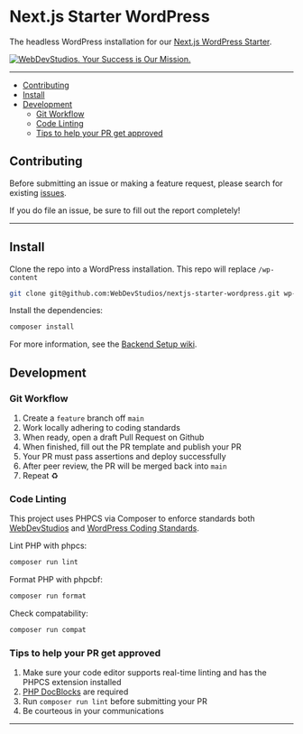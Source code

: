 # Next.js Starter WordPress <!-- omit in toc -->

The headless WordPress installation for our [Next.js WordPress Starter](https://github.com/webdevstudios/nextjs-wordpress-starter).

<a href="https://webdevstudios.com/contact/"><img src="https://webdevstudios.com/wp-content/uploads/2018/04/wds-github-banner.png" alt="WebDevStudios. Your Success is Our Mission."></a>

---

- [Contributing](#contributing)
- [Install](#install)
- [Development](#development)
  - [Git Workflow](#git-workflow)
  - [Code Linting](#code-linting)
  - [Tips to help your PR get approved](#tips-to-help-your-pr-get-approved)

## Contributing

Before submitting an issue or making a feature request, please search for existing [issues](https://github.com/WebDevStudios/nextjs-starter-wordpress).

If you do file an issue, be sure to fill out the report completely!

---

## Install

Clone the repo into a WordPress installation. This repo will replace `/wp-content`

```bash
git clone git@github.com:WebDevStudios/nextjs-starter-wordpress.git wp-content
```

Install the dependencies:

```bash
composer install
```

For more information, see the [Backend Setup wiki](https://github.com/WebDevStudios/nextjs-wordpress-starter/wiki/Backend-Setup).

## Development

### Git Workflow

1. Create a `feature` branch off `main`
2. Work locally adhering to coding standards
3. When ready, open a draft Pull Request on Github
4. When finished, fill out the PR template and publish your PR
5. Your PR must pass assertions and deploy successfully
6. After peer review, the PR will be merged back into `main`
7. Repeat ♻️

### Code Linting

This project uses PHPCS via Composer to enforce standards both [WebDevStudios](https://github.com/WebDevStudios/php-coding-standards) and [WordPress Coding Standards](https://developer.wordpress.org/coding-standards/wordpress-coding-standards/php/).

Lint PHP with phpcs:

```bash
composer run lint
```

Format PHP with phpcbf:

```bash
composer run format
```

Check compatability:

```bash
composer run compat
```

### Tips to help your PR get approved

1. Make sure your code editor supports real-time linting and has the PHPCS extension installed
2. [PHP DocBlocks](https://docs.phpdoc.org/latest/guide/guides/docblocks.html) are required
3. Run `composer run lint` before submitting your PR
4. Be courteous in your communications

---
